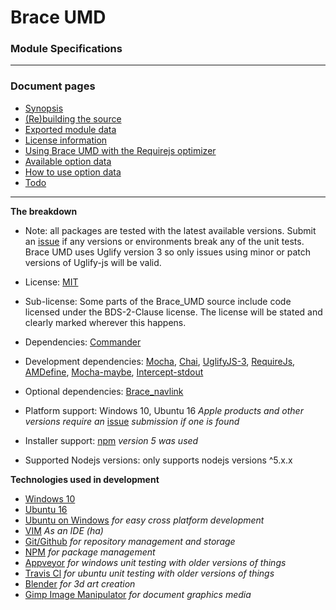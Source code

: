 
# Brace UMD
### Module Specifications

------

### Document pages
* [Synopsis](https://github.com/restarian/brace_umd/blob/master/doc/README.md)
* [(Re)building the source](https://github.com/restarian/brace_umd/blob/master/doc/build.md)
* [Exported module data ](https://github.com/restarian/brace_umd/blob/master/doc/exported_data.md)
* [License information](https://github.com/restarian/brace_umd/blob/master/doc/license.md)
* [Using Brace UMD with the Requirejs optimizer](https://github.com/restarian/brace_umd/blob/master/doc/optimizer.md)
* [Available option data](https://github.com/restarian/brace_umd/blob/master/doc/options.md)
* [How to use option data](https://github.com/restarian/brace_umd/blob/master/doc/passing_option_data.md)
* [Todo](https://github.com/restarian/brace_umd/blob/master/doc/todo.md)

----

**The breakdown**
  * Note: all packages are tested with the latest available versions. Submit an [issue](https://github.com/restarian/brace_umd/issues) if any versions or environments break any of the unit tests. Brace UMD uses Uglify version 3 so only issues using minor or patch versions of Uglify-js will be valid.

* License: [MIT](https://github.com/restarian/brace_umd/blob/master/doc/license.md)
* Sub-license: Some parts of the Brace_UMD source include code licensed under the BDS-2-Clause license. The license will be stated and clearly marked wherever this happens.
* Dependencies: [Commander](https://www.npmjs.com/package/commander)
* Development dependencies: [Mocha](https://www.npmjs.com/package/mocha), [Chai](https://www.npmjs.com/package/chai),  [UglifyJS-3](https://www.npmjs.com/package/uglify-js), [RequireJs](https://www.npmjs.com/package/requirejs), [AMDefine](https://www.npmjs.com/package/amdefine), [Mocha-maybe](https://www.npmjs.com/package/mocha-maybe),  [Intercept-stdout](https://www.npmjs.com/package/intercept-stdout)
* Optional dependencies: [Brace_navlink](https://github.com/restarian/brace_navlink)
* Platform support: Windows 10, Ubuntu 16 *Apple products and other versions require an* [issue](https://github.com/restarian/brace_umd/issues) *submission if one is found*
* Installer support: [npm](https://npmjs.org) *version 5 was used*
* Supported Nodejs versions: only supports nodejs versions ^5.x.x

**Technologies used in development**

* [Windows 10](https://www.microsoft.com/en-us/software-download/windows10)
* [Ubuntu 16](https://www.ubuntu.com/download/desktop)
* [Ubuntu on Windows](https://github.com/Microsoft/BashOnWindows) *for easy cross platform development*
* [VIM](www.vim.org) *As an IDE (ha)*
* [Git/Github](https://github.com) *for repository management and storage*
* [NPM](https://www.npmjs.com) *for package management*
* [Appveyor](https://www.appveyor.com) *for windows unit testing with older versions of things*
* [Travis Cl](https://travis-ci.org) *for ubuntu unit testing with older versions of things*
* [Blender](https://www.blender.org) *for 3d art creation*
* [Gimp Image Manipulator](https://www.gimp.org) *for document graphics media*
